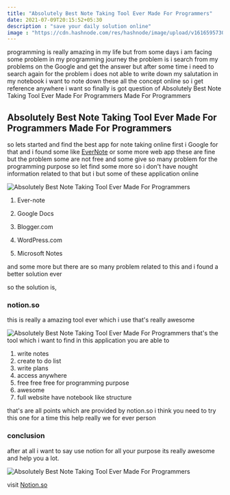 ```yaml
---
title: "Absolutely Best Note Taking Tool Ever Made For Programmers"
date: 2021-07-09T20:15:52+05:30
description : "save your daily solution online"
image : "https://cdn.hashnode.com/res/hashnode/image/upload/v1616595730934/4X_luec1C.png?w=1600&h=840&fit=crop&crop=entropy&auto=compress"
---
```


programming is really amazing in my life but from some days i am facing some problem in my programming journey the problem is i search from my problems on the Google and get the answer but after some time i need to search again for the problem  i does not able to write down my salutation in my notebook i want to note down these all the concept online so i get reference anywhere i want so finally is got question of Absolutely Best Note Taking Tool Ever Made For Programmers Made For Programmers

## Absolutely Best Note Taking Tool Ever Made For Programmers Made For Programmers

so lets started and find the best app for note taking online first i Google for that and i found some like  [EverNote](https://evernote.com) or some more web app these are fine but the problem some are not free and some give so many problem for the programming purpose so let find some more so i don't have nought information related to that but i but some of these application online


![Absolutely Best Note Taking Tool Ever Made For Programmers](https://cdn.hashnode.com/res/hashnode/image/upload/v1616595233897/NzGTS3Nj0.png)

1. Ever-note

2. Google Docs

3. Blogger.com

4. WordPress.com

5. Microsoft Notes

and some more but there are so many problem related to this and i found a better solution ever

so the solution is,
### notion.so
this is really a amazing tool ever which i use that's really awesome 

![Absolutely Best Note Taking Tool Ever Made For Programmers](https://cdn.hashnode.com/res/hashnode/image/upload/v1616595305578/_dU1Aj_f1.png)
that's the tool which i want to find in this application you are able to

1. write notes
2. create to do list
3. write plans
4. access anywhere
5. free free free for programming purpose
6. awesome 
7. full website have notebook like structure

that's are all points which are provided by notion.so i think you need to try this one for a time this help really we for ever person 

### conclusion
after at all i want to say use notion for all your purpose its really awesome and help you a lot.

![Absolutely Best Note Taking Tool Ever Made For Programmers](https://cdn.hashnode.com/res/hashnode/image/upload/v1616595688627/q4AMvbFIn.gif)

visit  [Notion.so](https://notion.so) 

